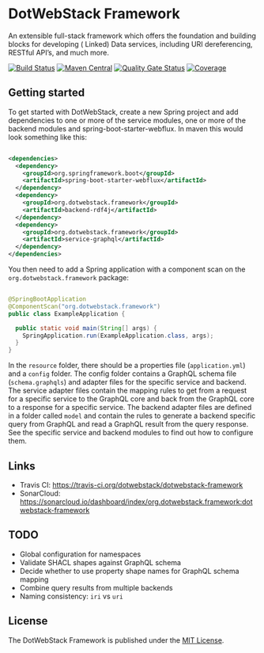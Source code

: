 # DotWebStack Framework

An extensible full-stack framework which offers the foundation and building blocks for developing (
Linked) Data services, including URI dereferencing, RESTful API’s, and much more.

[![Build Status](https://travis-ci.org/dotwebstack/dotwebstack-framework.svg?branch=v0.2)](https://travis-ci.org/dotwebstack/dotwebstack-framework)
[![Maven Central](https://maven-badges.herokuapp.com/maven-central/org.dotwebstack.framework/core/badge.svg?style=flat-square)](https://maven-badges.herokuapp.com/maven-central/org.dotwebstack.framework/dotwebstack-core/)
[![Quality Gate Status](https://sonarcloud.io/api/project_badges/measure?project=org.dotwebstack.framework%3Adotwebstack-framework&metric=alert_status)](https://sonarcloud.io/dashboard?id=org.dotwebstack.framework%3Adotwebstack-framework)
[![Coverage](https://sonarcloud.io/api/project_badges/measure?project=org.dotwebstack.framework%3Adotwebstack-framework&metric=coverage)](https://sonarcloud.io/dashboard?id=org.dotwebstack.framework%3Adotwebstack-framework)

## Getting started

To get started with DotWebStack, create a new Spring project and add dependencies to one or more of
the service modules, one or more of the backend modules and spring-boot-starter-webflux. In maven
this would look something like this:

```xml

<dependencies>
  <dependency>
    <groupId>org.springframework.boot</groupId>
    <artifactId>spring-boot-starter-webflux</artifactId>
  </dependency>
  <dependency>
    <groupId>org.dotwebstack.framework</groupId>
    <artifactId>backend-rdf4j</artifactId>
  </dependency>
  <dependency>
    <groupId>org.dotwebstack.framework</groupId>
    <artifactId>service-graphql</artifactId>
  </dependency>
</dependencies>
```

You then need to add a Spring application with a component scan on the `org.dotwebstack.framework`
package:

```java

@SpringBootApplication
@ComponentScan("org.dotwebstack.framework")
public class ExampleApplication {

  public static void main(String[] args) {
    SpringApplication.run(ExampleApplication.class, args);
  }
}
```

In the `resource` folder, there should be a properties file (`application.yml`) and a `config`
folder. The config folder contains a GraphQL schema file (`schema.graphqls`) and adapter files for
the specific service and backend. The service adapter files contain the mapping rules to get from a
request for a specific service to the GraphQL core and back from the GraphQL core to a response for
a specific service. The backend adapter files are defined in a folder called `model` and contain the
rules to generate a backend specific query from GraphQL and read a GraphQL result from the query
response. See the specific service and backend modules to find out how to configure them.

## Links

* Travis CI: https://travis-ci.org/dotwebstack/dotwebstack-framework
* SonarCloud: https://sonarcloud.io/dashboard/index/org.dotwebstack.framework:dotwebstack-framework

## TODO

* Global configuration for namespaces
* Validate SHACL shapes against GraphQL schema
* Decide whether to use property shape names for GraphQL schema mapping
* Combine query results from multiple backends
* Naming consistency: `iri` vs `uri`

## License

The DotWebStack Framework is published under the [MIT License](LICENSE.md).


